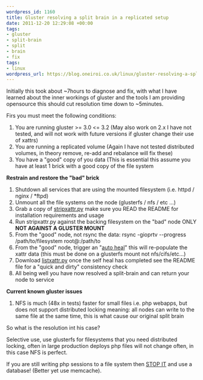 ```yaml
--- 
wordpress_id: 1160
title: Gluster resolving a split brain in a replicated setup
date: 2011-12-20 12:29:08 +00:00
tags: 
- gluster
- split-brain
- split
- brain
- fix
tags: 
- linux
wordpress_url: https://blog.oneiroi.co.uk/linux/gluster-resolving-a-split-brain-in-a-replicated-setup
---
```

Initially this took about ~7hours to diagnose and fix, with what I have learned about the inner workings of gluster and the tools I am providing opensource this should cut resolution time down to ~5minutes.

Firs you must meet the following conditions:

<ol>
	<li>You are running gluster >= 3.0 <= 3.2 (May also work on 2.x I have not tested, and will not work with future versions if gluster change their use of xattrs)</li>
	<li>You are running a replicated volume (Again I have not tested distributed volumes, in theory remove, re-add and rebalance will fix these) </li>
	<li>You have a "good" copy of you data (This is essential this assume you have at least 1 brick with a good copy of the file system</li>
</ol>

<strong>Restrain and restore the "bad" brick</strong>

<ol>
	<li>Shutdown all services that are using the mounted filesystem (i.e. httpd / nginx / *ftpd)</li>
	<li>Unmount all the file systems on the node (glusterfs / nfs / etc ...)</li>
	<li>Grab a copy of <a href="https://github.com/Oneiroi/sysadmin/tree/master/gluster">stripxattr.py</a> make sure you READ the README for installation requirements and usage</li>
	<li>Run stripxattr.py against the backing filesystem on the "bad" node ONLY <strong>NOT AGAINST A GLUSTER MOUNT</strong></li>
	<li>From the "good" node, not rsync the data: rsync -gioprtv --progress /path/to/filesystem root@<bad_node>:/path/to</li>
	<li>From the "good" node, trigger an "<a href="https://docs.redhat.com/docs/en-US/Red_Hat_Storage_Software_Appliance/3.2/html/User_Guide/sect-User_Guide-Managing_Volumes-Self_heal.html">auto heal</a>" this will re-populate the xattr data (this must be done on a glusterfs mount not nfs/cifs/etc...)</li>
	<li>Download <a href="https://github.com/Oneiroi/sysadmin/tree/master/gluster">listxattr.py</a> once the self heal has completed see the README file for a "quick and dirty" consistency check</li>
	<li>All being well you have now resolved a split-brain and can return your node to service</li>
</ol>

<strong>Current known gluster issues</strong>

<ol>
	<li>NFS is much (48x in tests) faster for small files i.e. php webapps, but does not support distributed locking meaning: all nodes can write to the same file at the same time, this is what cause our original split brain</li>
</ol>


So what is the resolution int his case? 

Selective use, use glusterfs for filesystems that you need distributed locking, often in large production deploys php files will not change often, in this case NFS is perfect.

If you are still writing php sessions to a file system then <a href="https://blog.oneiroi.co.uk/php/high-availability-joomla-wordpress-load-balance-persistant-php-database-sessions">STOP IT</a> and use a database! (Better yet use memcache).

